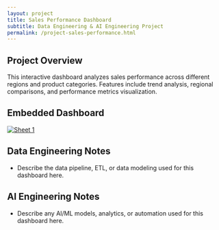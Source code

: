 ```yaml
---
layout: project
title: Sales Performance Dashboard
subtitle: Data Engineering & AI Engineering Project
permalink: /project-sales-performance.html
---
```


## Project Overview
This interactive dashboard analyzes sales performance across different regions and product categories. Features include trend analysis, regional comparisons, and performance metrics visualization.

## Embedded Dashboard
<div class='tableauPlaceholder' id='viz1752987405665' style='position: relative'>
  <noscript><a href='#'><img alt='Sheet 1 ' src='https://public.tableau.com/static/images/Te/Template1_17529872097650/Sheet1/1_rss.png' style='border: none' /></a></noscript>
  <object class='tableauViz'  style='display:none;'><param name='host_url' value='https%3A%2F%2Fpublic.tableau.com%2F' /> <param name='embed_code_version' value='3' /> <param name='site_root' value='' /><param name='name' value='Template1_17529872097650/Sheet1' /><param name='tabs' value='no' /><param name='toolbar' value='yes' /><param name='static_image' value='https://public.tableau.com/static/images/Te/Template1_17529872097650/Sheet1/1.png' /> <param name='animate_transition' value='yes' /> <param name='display_static_image' value='yes' /> <param name='display_spinner' value='yes' /> <param name='display_overlay' value='yes' /> <param name='display_count' value='yes' /> <param name='language' value='en-US' /></object>
</div>
<script type='text/javascript'>
  var divElement = document.getElementById('viz1752987405665');
  var vizElement = divElement.getElementsByTagName('object')[0];
  vizElement.style.width='100%';vizElement.style.height=(divElement.offsetWidth*0.75)+'px';
  var scriptElement = document.createElement('script');
  scriptElement.src = 'https://public.tableau.com/javascripts/api/viz_v1.js';
  vizElement.parentNode.insertBefore(scriptElement, vizElement);
</script>

## Data Engineering Notes
- Describe the data pipeline, ETL, or data modeling used for this dashboard here.

## AI Engineering Notes
- Describe any AI/ML models, analytics, or automation used for this dashboard here.
